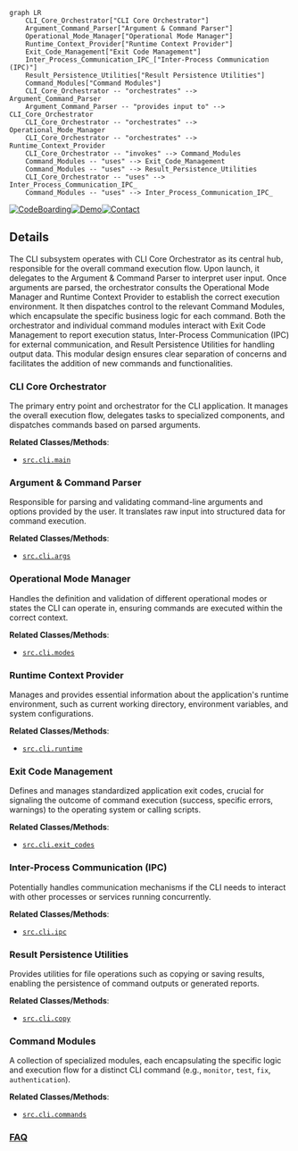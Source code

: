 ```mermaid
graph LR
    CLI_Core_Orchestrator["CLI Core Orchestrator"]
    Argument_Command_Parser["Argument & Command Parser"]
    Operational_Mode_Manager["Operational Mode Manager"]
    Runtime_Context_Provider["Runtime Context Provider"]
    Exit_Code_Management["Exit Code Management"]
    Inter_Process_Communication_IPC_["Inter-Process Communication (IPC)"]
    Result_Persistence_Utilities["Result Persistence Utilities"]
    Command_Modules["Command Modules"]
    CLI_Core_Orchestrator -- "orchestrates" --> Argument_Command_Parser
    Argument_Command_Parser -- "provides input to" --> CLI_Core_Orchestrator
    CLI_Core_Orchestrator -- "orchestrates" --> Operational_Mode_Manager
    CLI_Core_Orchestrator -- "orchestrates" --> Runtime_Context_Provider
    CLI_Core_Orchestrator -- "invokes" --> Command_Modules
    Command_Modules -- "uses" --> Exit_Code_Management
    Command_Modules -- "uses" --> Result_Persistence_Utilities
    CLI_Core_Orchestrator -- "uses" --> Inter_Process_Communication_IPC_
    Command_Modules -- "uses" --> Inter_Process_Communication_IPC_
```

[![CodeBoarding](https://img.shields.io/badge/Generated%20by-CodeBoarding-9cf?style=flat-square)](https://github.com/CodeBoarding/CodeBoarding)[![Demo](https://img.shields.io/badge/Try%20our-Demo-blue?style=flat-square)](https://www.codeboarding.org/demo)[![Contact](https://img.shields.io/badge/Contact%20us%20-%20contact@codeboarding.org-lightgrey?style=flat-square)](mailto:contact@codeboarding.org)

## Details

The CLI subsystem operates with CLI Core Orchestrator as its central hub, responsible for the overall command execution flow. Upon launch, it delegates to the Argument & Command Parser to interpret user input. Once arguments are parsed, the orchestrator consults the Operational Mode Manager and Runtime Context Provider to establish the correct execution environment. It then dispatches control to the relevant Command Modules, which encapsulate the specific business logic for each command. Both the orchestrator and individual command modules interact with Exit Code Management to report execution status, Inter-Process Communication (IPC) for external communication, and Result Persistence Utilities for handling output data. This modular design ensures clear separation of concerns and facilitates the addition of new commands and functionalities.

### CLI Core Orchestrator
The primary entry point and orchestrator for the CLI application. It manages the overall execution flow, delegates tasks to specialized components, and dispatches commands based on parsed arguments.


**Related Classes/Methods**:

- <a href="https://github.com/snyk/cli/blob/main/src/cli/main.ts" target="_blank" rel="noopener noreferrer">`src.cli.main`</a>


### Argument & Command Parser
Responsible for parsing and validating command-line arguments and options provided by the user. It translates raw input into structured data for command execution.


**Related Classes/Methods**:

- <a href="https://github.com/snyk/cli/blob/main/src/cli/args.ts" target="_blank" rel="noopener noreferrer">`src.cli.args`</a>


### Operational Mode Manager
Handles the definition and validation of different operational modes or states the CLI can operate in, ensuring commands are executed within the correct context.


**Related Classes/Methods**:

- <a href="https://github.com/snyk/cli/blob/main/src/cli/main.ts" target="_blank" rel="noopener noreferrer">`src.cli.modes`</a>


### Runtime Context Provider
Manages and provides essential information about the application's runtime environment, such as current working directory, environment variables, and system configurations.


**Related Classes/Methods**:

- <a href="https://github.com/snyk/cli/blob/main/src/cli/main.ts" target="_blank" rel="noopener noreferrer">`src.cli.runtime`</a>


### Exit Code Management
Defines and manages standardized application exit codes, crucial for signaling the outcome of command execution (success, specific errors, warnings) to the operating system or calling scripts.


**Related Classes/Methods**:

- <a href="https://github.com/snyk/cli/blob/main/src/cli/exit-codes.ts" target="_blank" rel="noopener noreferrer">`src.cli.exit_codes`</a>


### Inter-Process Communication (IPC)
Potentially handles communication mechanisms if the CLI needs to interact with other processes or services running concurrently.


**Related Classes/Methods**:

- <a href="https://github.com/snyk/cli/blob/main/src/cli/ipc.ts" target="_blank" rel="noopener noreferrer">`src.cli.ipc`</a>


### Result Persistence Utilities
Provides utilities for file operations such as copying or saving results, enabling the persistence of command outputs or generated reports.


**Related Classes/Methods**:

- <a href="https://github.com/snyk/cli/blob/main/src/cli/copy.ts" target="_blank" rel="noopener noreferrer">`src.cli.copy`</a>


### Command Modules
A collection of specialized modules, each encapsulating the specific logic and execution flow for a distinct CLI command (e.g., `monitor`, `test`, `fix`, `authentication`).


**Related Classes/Methods**:

- <a href="https://github.com/snyk/cli/blob/main/src/cli/commands" target="_blank" rel="noopener noreferrer">`src.cli.commands`</a>




### [FAQ](https://github.com/CodeBoarding/GeneratedOnBoardings/tree/main?tab=readme-ov-file#faq)